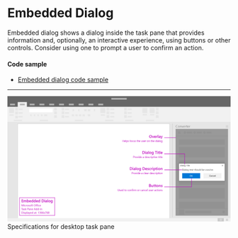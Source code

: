 # Embedded Dialog

Embedded dialog shows a dialog inside the task pane that provides information and, optionally, an interactive experience, using buttons or other controls. Consider using one to prompt a user to confirm an action.

#### Code sample
* [Embedded dialog code sample](../templates/notifications/embedded-dialog)

***

![Embedded Dialog - Specifications for desktop task pane](../assets/markdown-images/embeddedDialog_taskPaneCallouts.png)
Specifications for desktop task pane
